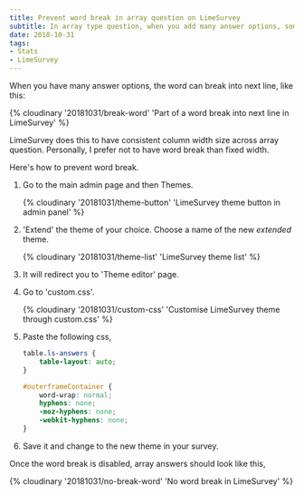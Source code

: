 ```yaml
---
title: Prevent word break in array question on LimeSurvey
subtitle: In array type question, when you add many answer options, some words might break into next line, especially when the word is long.
date: 2018-10-31
tags:
- Stats
- LimeSurvey
---
```


When you have many answer options, the word can break into next line, like this:

{% cloudinary '20181031/break-word' 'Part of a word break into next line in LimeSurvey'  %}

LimeSurvey does this to have consistent column width size across array question. Personally, I prefer not to have word break than fixed width.

Here's how to prevent word break.

1. Go to the main admin page and then Themes.

	{% cloudinary '20181031/theme-button' 'LimeSurvey theme button in admin panel' %}

2. 'Extend' the theme of your choice. Choose a name of the new *extended* theme.

	{% cloudinary '20181031/theme-list' 'LimeSurvey theme list' %}

3. It will redirect you to 'Theme editor' page.
4. Go to 'custom.css'.

	{% cloudinary '20181031/custom-css' 'Customise LimeSurvey theme through custom.css' %}

5. Paste the following css,

	```css
	table.ls-answers {
	    table-layout: auto;
	}
	
	#outerframeContainer {
	    word-wrap: normal;
	    hyphens: none;
	    -moz-hyphens: none;
	    -webkit-hyphens: none;
	}
	```

5. Save it and change to the new theme in your survey.

Once the word break is disabled, array answers should look like this,

{% cloudinary '20181031/no-break-word' 'No word break in LimeSurvey' %}
